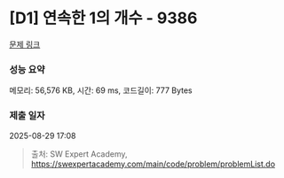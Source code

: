 # [D1] 연속한 1의 개수 - 9386 

[문제 링크](https://swexpertacademy.com/main/code/problem/problemDetail.do?contestProbId=AXALDUIq97oDFASI) 

### 성능 요약

메모리: 56,576 KB, 시간: 69 ms, 코드길이: 777 Bytes

### 제출 일자

2025-08-29 17:08



> 출처: SW Expert Academy, https://swexpertacademy.com/main/code/problem/problemList.do